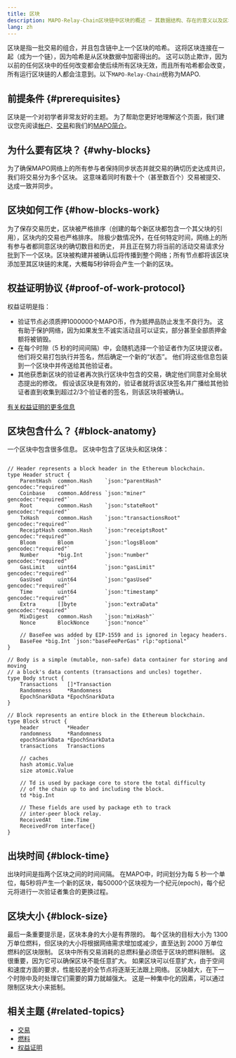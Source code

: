 ```yaml
---
title: 区块
description: MAPO-Relay-Chain区块链中区块的概述 – 其数据结构、存在的意义以及区块如何生成
lang: zh
---
```


区块是指一批交易的组合，并且包含链中上一个区块的哈希。 这将区块连接在一起（成为一个链），因为哈希是从区块数据中加密得出的。 这可以防止欺诈，因为以前的任何区块中的任何改变都会使后续所有区块无效，而且所有哈希都会改变，所有运行区块链的人都会注意到。以下`MAPO-Relay-Chain`统称为MAPO.

## 前提条件 {#prerequisites}

区块是一个对初学者非常友好的主题。 为了帮助您更好地理解这个页面，我们建议您先阅读[帐户](/docs/base/accounts/index.md)、[交易](/docs/base/transactions/index.md)和我们的[MAPO简介](/docs/base/intro-to-mapo/index.md)。

## 为什么要有区块？ {#why-blocks}

为了确保MAPO网络上的所有参与者保持同步状态并就交易的确切历史达成共识，我们将交易分为多个区块。 这意味着同时有数十个（甚至数百个）交易被提交、达成一致并同步。

## 区块如何工作 {#how-blocks-work}

为了保存交易历史，区块被严格排序（创建的每个新区块都包含一个其父块的引用），区块内的交易也严格排序。 除极少数情况外，在任何特定时间，网络上的所有参与者都同意区块的确切数目和历史， 并且正在努力将当前的活动交易请求分批到下一个区块。区块被构建并被确认后将传播到整个网络；所有节点都将该区块添加至其区块链的末尾，大概每5秒钟将会产生一个新的区块。

## 权益证明协议 {#proof-of-work-protocol}

权益证明是指：

- 验证节点必须质押1000000个MAPO币，作为抵押品防止发生不良行为。 这有助于保护网络，因为如果发生不诚实活动且可以证实，部分甚至全部质押金额将被销毁。
- 在每个时隙（5 秒的时间间隔）中，会随机选择一个验证者作为区块提议者。 他们将交易打包执行并签名，然后确定一个新的“状态”。 他们将这些信息包装到一个区块中并传送给其他验证者。
- 其他获悉新区块的验证者再次执行区块中包含的交易，确定他们同意对全局状态提出的修改。 假设该区块是有效的，验证者就将该区块签名并广播给其他验证者直到收集到超过2/3个验证者的签名，则该区块将被确认。


[有关权益证明的更多信息](/docs/base/mapo-relay-chain/protocol/pos.md)

## 区块包含什么？ {#block-anatomy}

一个区块中包含很多信息。 区块中包含了区块头和区块体：

```golang

// Header represents a block header in the Ethereum blockchain.
type Header struct {
	ParentHash  common.Hash    `json:"parentHash"       gencodec:"required"`
	Coinbase    common.Address `json:"miner"            gencodec:"required"`
	Root        common.Hash    `json:"stateRoot"        gencodec:"required"`
	TxHash      common.Hash    `json:"transactionsRoot" gencodec:"required"`
	ReceiptHash common.Hash    `json:"receiptsRoot"     gencodec:"required"`
	Bloom       Bloom          `json:"logsBloom"        gencodec:"required"`
	Number      *big.Int       `json:"number"           gencodec:"required"`
	GasLimit    uint64         `json:"gasLimit"         gencodec:"required"`
	GasUsed     uint64         `json:"gasUsed"          gencodec:"required"`
	Time        uint64         `json:"timestamp"        gencodec:"required"`
	Extra       []byte         `json:"extraData"        gencodec:"required"`
	MixDigest   common.Hash    `json:"mixHash"`
	Nonce       BlockNonce     `json:"nonce"`

	// BaseFee was added by EIP-1559 and is ignored in legacy headers.
	BaseFee *big.Int `json:"baseFeePerGas" rlp:"optional"`
}

// Body is a simple (mutable, non-safe) data container for storing and moving
// a block's data contents (transactions and uncles) together.
type Body struct {
	Transactions   []*Transaction
	Randomness     *Randomness
	EpochSnarkData *EpochSnarkData
}

// Block represents an entire block in the Ethereum blockchain.
type Block struct {
	header         *Header
	randomness     *Randomness
	epochSnarkData *EpochSnarkData
	transactions   Transactions

	// caches
	hash atomic.Value
	size atomic.Value

	// Td is used by package core to store the total difficulty
	// of the chain up to and including the block.
	td *big.Int

	// These fields are used by package eth to track
	// inter-peer block relay.
	ReceivedAt   time.Time
	ReceivedFrom interface{}
}
```

## 出块时间 {#block-time}

出块时间是指两个区块之间的时间间隔。 在MAPO中，时间划分为每 5 秒一个单位，每5秒将产生一个新的区块，每50000个区块视为一个纪元(epoch)，每个纪元将进行一次验证者集合的更换过程。


## 区块大小 {#block-size}

最后一条重要提示是，区块本身的大小是有界限的。 每个区块的目标大小为 1300 万单位燃料，但区块的大小将根据网络需求增加或减少，直至达到 2000 万单位燃料的区块限制。 区块中所有交易消耗的总燃料量必须低于区块的燃料限制。 这很重要，因为它可以确保区块不能任意扩大。 如果区块可以任意扩大，由于空间和速度方面的要求，性能较差的全节点将逐渐无法跟上网络。 区块越大，在下一个时隙中及时处理它们需要的算力就越强大。 这是一种集中化的因素，可以通过限制区块大小来抵制。


## 相关主题 {#related-topics}

- [交易](/docs/base/transactions/index.md)
- [燃料](/docs/base/gas/index.md)
- [权益证明](/docs/base/mapo-relay-chain/protocol/pos.md)
